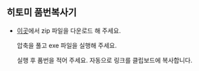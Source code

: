 ## 히토미 품번복사기
+ [이곳](https://github.com/shikei-yuke/hitomi_copier/releases)에서 zip 파일을 다운로드 해 주세요.
    
  압축을 풀고 exe 파일을 실행해 주세요.
    
    실행 후 품번을 적어 주세요. 자동으로 링크를 클립보드에 복사합니다.